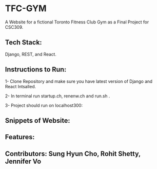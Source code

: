 # TFC-GYM

A Website for a fictional Toronto Fitness Club Gym as a Final Project for CSC309.

## Tech Stack: 
Django, REST, and React.

## Instructions to Run:

1- Clone Repository and make sure you have latest version of Django and React Intsalled.

2- In terminal run startup.ch, renenw.ch and run.sh .

3- Project should run on localhost300:

## Snippets of Website:

## Features:

### 

## Contributors: Sung Hyun Cho, Rohit Shetty, Jennifer Vo

